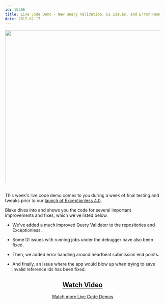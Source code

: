 ```yaml
---
id: 15306
title: Live Code Demo - New Query Validation, DI Issues, and Error Handling
date: 2017-02-17
---
```

[<img loading="lazy" class="aligncenter size-large wp-image-15307" style="margin-bottom: 20px;" src="/assets/query-validation-di-issues-error-handling-1024x538.jpg" alt="" width="940" height="494" data-id="15307" srcset="/assets/query-validation-di-issues-error-handling-1024x538.jpg 1024w, /assets/query-validation-di-issues-error-handling-300x158.jpg 300w, /assets/query-validation-di-issues-error-handling-768x403.jpg 768w, /assets/query-validation-di-issues-error-handling.jpg 1200w" sizes="(max-width: 940px) 100vw, 940px" />](https://www.liveedu.tv/niemyjski/videos/4DDYJ-exceptionless-weekly-demo-2-1-17)

This week's live code demo comes to you during a week of final testing and tweaks prior to our [launch of Exceptionless 4.0](/exceptionless-4-0/).

Blake dives into and shows you the code for several important improvements and fixes, which we've listed below.<!--more-->

* We've added a much improved Query Validator to the repositories and Exceptionless.

* Some DI issues with running jobs under the debugger have also been fixed.

* Then, we added error handling around heartbeat submission end points.

* And finally, an issue where the app would blow up when trying to save invalid reference ids has been fixed.

<h2 style="text-align: center;">
  <a href="https://www.liveedu.tv/niemyjski/videos/4DDYJ-exceptionless-weekly-demo-2-1-17">Watch Video</a>
</h2>

<p style="text-align: center;">
  <a href="/category/live-coding/">Watch more Live Code Demos</a>
</p>
